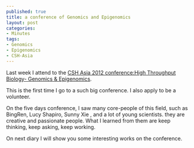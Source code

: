 ```yaml
--- 
published: true
title: a conference of Genomics and Epigenomics
layout: post
categories:
- Minutes
tags: 
- Genomics
- Epigenomics
- CSH-Asia
---
```

Last week I attend to the [CSH Asia 2012 conference:High Throughput Biology- Genomics & Epigenomics](http://www.csh-asia.org/system12.html "High Throughput Biology- Genomics & Epigenomics").

This is the first time I go to a such big conference. I also apply to be a volunteer.

On the five days conference, I saw many core-people of this field, such as BingRen, Lucy Shapiro, Sunny Xie , and a lot of young scientists.
they are creative and passionate people. What I learned from them are keep thinking, keep asking, keep working.

On next diary I will show you some interesting works on the conference.


